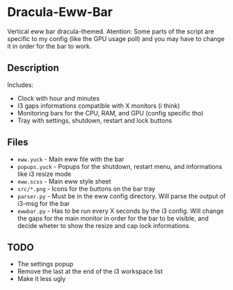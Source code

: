 # Dracula-Eww-Bar
Vertical eww bar dracula-themed.
Atention: Some parts of the script are specific to my config (like the GPU usage poll) and you may have to change it in order for the bar to work.


## Description

Includes:
- Clock with hour and minutes
- I3 gaps informations compatible with X monitors (i think)
- Monitoring bars for the CPU, RAM, and GPU (config specific tho)
- Tray with settings, shutdown, restart and lock buttons

## Files

* `eww.yuck`    - Main eww file with the bar
* `popups.yuck` - Popups for the shutdown, restart menu, and informations like i3 resize mode
* `eww.scss`    - Main eww style sheet
* `src/*.png`   - Icons for the buttons on the bar tray
* `parser.py`   - Must be in the eww config directory. Will parse the output of i3-msg for the bar
* `ewwbar.py`   - Has to be run every X seconds by the i3 config. Will change the gaps for the main
                monitor in order for the bar to be visible, and decide wheter to show the resize
                and cap lock informations.
## TODO

- The settings popup
- Remove the last at the end of the i3 workspace list
- Make it less ugly
